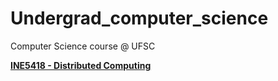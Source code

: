 # Undergrad_computer_science
Computer Science course @ UFSC

[**INE5418 - Distributed Computing**](https://github.com/EffectRenan/Undergrad_computer_science/tree/INE5418)
